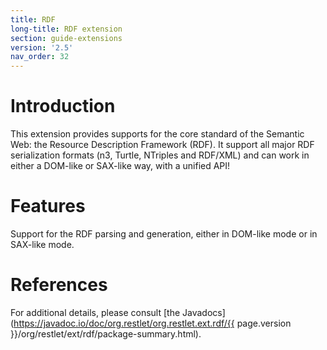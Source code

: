 ```yaml
---
title: RDF
long-title: RDF extension
section: guide-extensions
version: '2.5'
nav_order: 32
---
```

# Introduction

This extension provides supports for the core standard of the Semantic
Web: the Resource Description Framework (RDF). It support all major RDF
serialization formats (n3, Turtle, NTriples and RDF/XML) and can work in
either a DOM-like or SAX-like way, with a unified API!

# Features

Support for the RDF parsing and generation, either in DOM-like mode or in SAX-like mode.

# References

For additional details, please consult [the
Javadocs](https://javadoc.io/doc/org.restlet/org.restlet.ext.rdf/{{ page.version }}/org/restlet/ext/rdf/package-summary.html).
